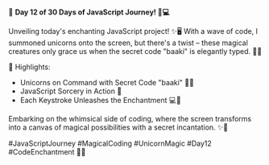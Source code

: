 🚀 **Day 12 of 30 Days of JavaScript Journey! 🦄💻**

Unveiling today's enchanting JavaScript project! ✨🖥️ With a wave of code, I summoned unicorns onto the screen, but there's a twist – these magical creatures only grace us when the secret code "baaki" is elegantly typed. 🌈🔐

💫 Highlights:
- Unicorns on Command with Secret Code "baaki" 🦄✨
- JavaScript Sorcery in Action 🔮
- Each Keystroke Unleashes the Enchantment 💻🌟

Embarking on the whimsical side of coding, where the screen transforms into a canvas of magical possibilities with a secret incantation. ✨🚀

#JavaScriptJourney #MagicalCoding #UnicornMagic #Day12 #CodeEnchantment 🚀🦄
